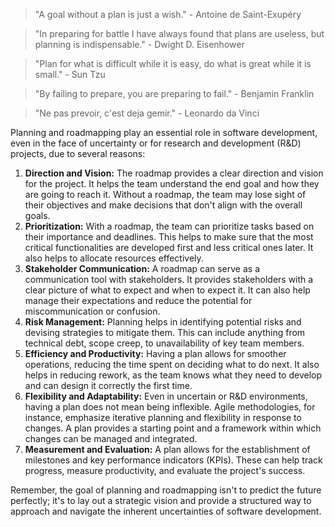 
> "A goal without a plan is just a wish." - Antoine de Saint-Exupéry

> "In preparing for battle I have always found that plans are useless, but planning is indispensable." - Dwight D. Eisenhower

> "Plan for what is difficult while it is easy, do what is great while it is small." - Sun Tzu

> "By failing to prepare, you are preparing to fail." - Benjamin Franklin

> "Ne pas prevoir, c'est deja gemir." - Leonardo da Vinci

Planning and roadmapping play an essential role in software development, even in the face of uncertainty or for research and development (R&D) projects, due to several reasons:

1.  **Direction and Vision:** The roadmap provides a clear direction and vision for the project. It helps the team understand the end goal and how they are going to reach it. Without a roadmap, the team may lose sight of their objectives and make decisions that don't align with the overall goals.
2.  **Prioritization:** With a roadmap, the team can prioritize tasks based on their importance and deadlines. This helps to make sure that the most critical functionalities are developed first and less critical ones later. It also helps to allocate resources effectively.
3.  **Stakeholder Communication:** A roadmap can serve as a communication tool with stakeholders. It provides stakeholders with a clear picture of what to expect and when to expect it. It can also help manage their expectations and reduce the potential for miscommunication or confusion.
4.  **Risk Management:** Planning helps in identifying potential risks and devising strategies to mitigate them. This can include anything from technical debt, scope creep, to unavailability of key team members.
5.  **Efficiency and Productivity:** Having a plan allows for smoother operations, reducing the time spent on deciding what to do next. It also helps in reducing rework, as the team knows what they need to develop and can design it correctly the first time.
6.  **Flexibility and Adaptability:** Even in uncertain or R&D environments, having a plan does not mean being inflexible. Agile methodologies, for instance, emphasize iterative planning and flexibility in response to changes. A plan provides a starting point and a framework within which changes can be managed and integrated.
7.  **Measurement and Evaluation:** A plan allows for the establishment of milestones and key performance indicators (KPIs). These can help track progress, measure productivity, and evaluate the project's success.

Remember, the goal of planning and roadmapping isn't to predict the future perfectly; it's to lay out a strategic vision and provide a structured way to approach and navigate the inherent uncertainties of software development.